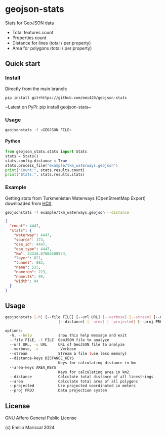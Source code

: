 # geojson-stats

Stats for GeoJSON data

- Total features count
- Properties count
- Distance for lines (total / per property)
- Area for polygons (total / per property)

## Quick start

### Install

Directly from the main branch:

`pip install git+https://github.com/emi420/geojson-stats`

~Latest on PyPi: pip install geojson-stats~

### Usage

```bash
geojsonstats -f <GEOJSON FILE>
```

#### Python

```py
from geojson_stats.stats import Stats
stats = Stats()
stats.config.distance = True
stats.process_file("example/tkm_waterways.geojson")
print("Count:", stats.results.count)
print("Stats:", stats.results.stats)
```

### Example

Getting stats from Turkmenistan Waterways (OpenStreetMap Export)
downloaded from [HDX](https://data.humdata.org/dataset/hotosm_tkm_waterways)

```bash
geojsonstats -f example/tkm_waterways.geojson --distance
```

```json
{
  "count": 4447,
  "stats": {
    "waterway": 4447,
    "source": 173,
    "osm_id": 4447,
    "osm_type": 4447,
    "km": 23318.87603608974,
    "layer": 821,
    "tunnel": 883,
    "name": 535,
    "name:en": 223,
    "name:tk": 99,
    "width": 94
  }
}
```

## Usage

```bash
geojsonstats [-h] [--file FILE] [--url URL] [--verbose] [--stream] [--distance-keys DISTANCE_KEYS] [--area-keys AREA_KEYS]
                        [--distance] [--area] [--projected] [--proj PROJ]

options:
  -h, --help            show this help message and exit
  --file FILE, -f FILE  GeoJSON file to analyze
  --url URL, -u URL     URL of GeoJSON file to analyze
  --verbose, -s          Verbose
  --stream              Stream a file (use less memory)
  --distance-keys DISTANCE_KEYS
                        Keys for calculating distance in km
  --area-keys AREA_KEYS
                        Keys for calculating area in km2
  --distance            Calculate total distance of all linestrings
  --area                Calculate total area of all polygons
  --projected           Use projected coordinated in meters
  --proj PROJ           Data projection system
  ```

## License

GNU Affero General Public License

(c) Emilio Mariscal 2024
